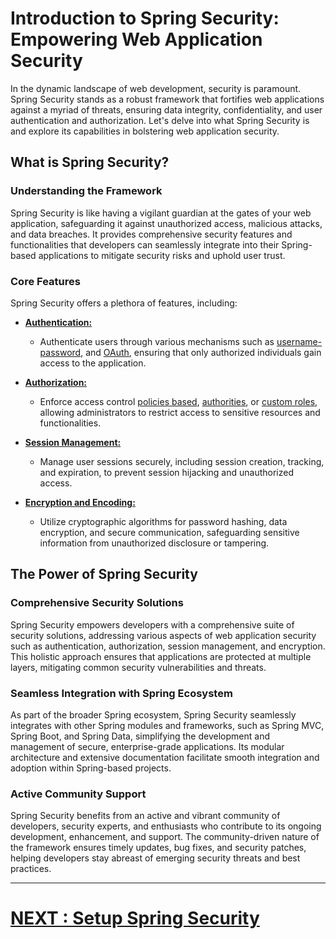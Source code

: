 # Introduction to Spring Security: Empowering Web Application Security

In the dynamic landscape of web development, security is paramount. Spring Security stands as a robust framework that fortifies web applications against a myriad of threats, ensuring data integrity, confidentiality, and user authentication and authorization. Let's delve into what Spring Security is and explore its capabilities in bolstering web application security.

## What is Spring Security?

### Understanding the Framework

Spring Security is like having a vigilant guardian at the gates of your web application, safeguarding it against unauthorized access, malicious attacks, and data breaches. It provides comprehensive security features and functionalities that developers can seamlessly integrate into their Spring-based applications to mitigate security risks and uphold user trust.

### Core Features

Spring Security offers a plethora of features, including:

- **[Authentication:]()**
    - Authenticate users through various mechanisms such as [username-password](), and [OAuth](), ensuring that only authorized individuals gain access to the application.

- **[Authorization:]()**
    - Enforce access control [policies based](), [authorities](), or [custom roles](), allowing administrators to restrict access to sensitive resources and functionalities.

- **[Session Management:]()**
    - Manage user sessions securely, including session creation, tracking, and expiration, to prevent session hijacking and unauthorized access.

- **[Encryption and Encoding:]()**
    - Utilize cryptographic algorithms for password hashing, data encryption, and secure communication, safeguarding sensitive information from unauthorized disclosure or tampering.

## The Power of Spring Security

### Comprehensive Security Solutions

Spring Security empowers developers with a comprehensive suite of security solutions, addressing various aspects of web application security such as authentication, authorization, session management, and encryption. This holistic approach ensures that applications are protected at multiple layers, mitigating common security vulnerabilities and threats.

### Seamless Integration with Spring Ecosystem

As part of the broader Spring ecosystem, Spring Security seamlessly integrates with other Spring modules and frameworks, such as Spring MVC, Spring Boot, and Spring Data, simplifying the development and management of secure, enterprise-grade applications. Its modular architecture and extensive documentation facilitate smooth integration and adoption within Spring-based projects.

### Active Community Support

Spring Security benefits from an active and vibrant community of developers, security experts, and enthusiasts who contribute to its ongoing development, enhancement, and support. The community-driven nature of the framework ensures timely updates, bug fixes, and security patches, helping developers stay abreast of emerging security threats and best practices.

---
# [NEXT : Setup Spring Security]()